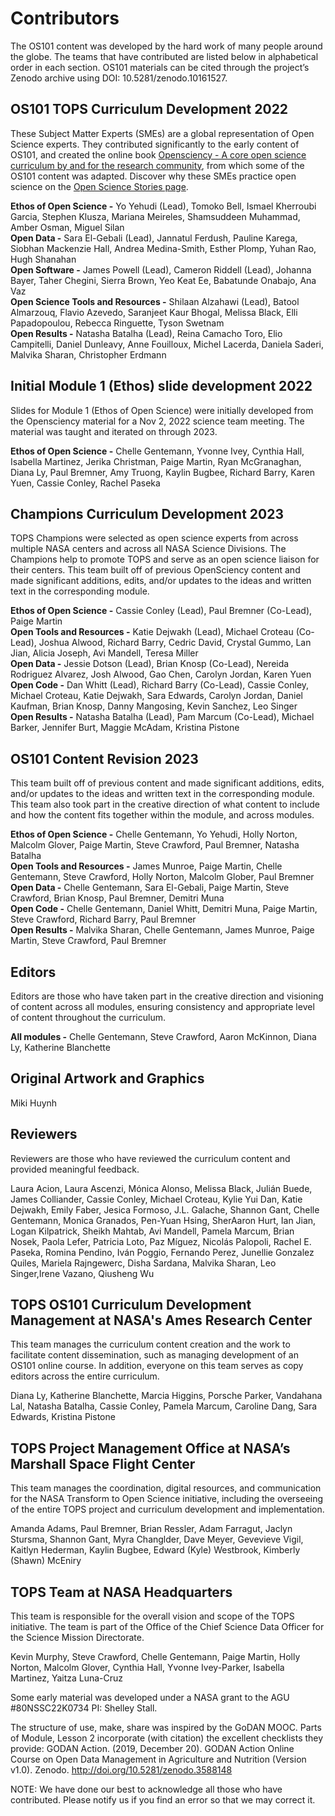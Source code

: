# Contributors

The OS101 content was developed by the hard work of many people around the globe. The teams that have contributed are listed below in alphabetical order in each section.  OS101 materials can be cited through the project’s Zenodo archive using DOI: 10.5281/zenodo.10161527.

## OS101 TOPS Curriculum Development 2022

These Subject Matter Experts (SMEs) are a global representation of Open Science experts. They contributed significantly to the early content of OS101, and created the online book [Opensciency - A core open science curriculum by and for the research community](https://opensciency.github.io/sprint-content/), from which some of the OS101 content was adapted. Discover why these SMEs practice open science on the [Open Science Stories page](https://github.com/nasa/Transform-to-Open-Science/blob/main/docs/Area1_Engagement/Open-Science-Stories/SME_Why-I-Practice-Open-Science.md).

**Ethos of Open Science -** Yo Yehudi (Lead), Tomoko Bell, Ismael Kherroubi Garcia, Stephen Klusza, Mariana Meireles, Shamsuddeen Muhammad, Amber Osman, Miguel Silan  
**Open Data -** Sara El-Gebali (Lead), Jannatul Ferdush, Pauline Karega, Siobhan Mackenzie Hall, Andrea Medina-Smith, Esther Plomp, Yuhan Rao, Hugh Shanahan  
**Open Software -** James Powell (Lead), Cameron Riddell (Lead), Johanna Bayer, Taher Chegini, Sierra Brown, Yeo Keat Ee, Babatunde Onabajo, Ana Vaz  
**Open Science Tools and Resources -** Shilaan Alzahawi (Lead), Batool Almarzouq, Flavio Azevedo, Saranjeet Kaur Bhogal, Melissa Black, Elli Papadopoulou, Rebecca Ringuette, Tyson Swetnam  
**Open Results -** Natasha Batalha (Lead), Reina Camacho Toro, Elio Campitelli, Daniel Dunleavy, Anne Fouilloux, Michel Lacerda, Daniela Saderi, Malvika Sharan, Christopher Erdmann  

## Initial Module 1 (Ethos) slide development 2022
Slides for Module 1 (Ethos of Open Science) were initially developed from the Opensciency material for a Nov 2, 2022 science team meeting. The material was taught and iterated on through 2023.  

**Ethos of Open Science -** Chelle Gentemann, Yvonne Ivey, Cynthia Hall, Isabella Martinez, Jerika Christman, Paige Martin, Ryan McGranaghan, Diana Ly, Paul Bremner, Amy Truong, Kaylin Bugbee, Richard Barry, Karen Yuen, Cassie Conley, Rachel Paseka

## Champions Curriculum Development 2023

TOPS Champions were selected as open science experts from across multiple NASA centers and across all NASA Science Divisions. The Champions help to promote TOPS and serve as an open science liaison for their centers. This team built off of previous OpenSciency content and made significant additions, edits, and/or updates to the ideas and written text in the corresponding module.

**Ethos of Open Science -** Cassie Conley (Lead), Paul Bremner (Co-Lead), Paige Martin  
**Open Tools and Resources -** Katie Dejwakh (Lead), Michael Croteau (Co-Lead), Joshua Alwood, Richard Barry, Cedric David, Crystal Gummo, Lan Jian, Alicia Joseph, Avi Mandell, Teresa Miller  
**Open Data -** Jessie Dotson  (Lead), Brian Knosp (Co-Lead), Nereida Rodriguez Alvarez, Josh Alwood, Gao Chen, Carolyn Jordan, Karen Yuen  
**Open Code -** Dan Whitt (Lead), Richard Barry (Co-Lead), Cassie Conley, Michael Croteau, Katie Dejwakh, Sara Edwards, Carolyn Jordan, Daniel Kaufman, Brian Knosp, Danny Mangosing, Kevin Sanchez, Leo Singer  
**Open Results -** Natasha Batalha (Lead), Pam Marcum (Co-Lead), Michael Barker, Jennifer Burt, Maggie McAdam, Kristina Pistone  

## OS101 Content Revision 2023

This team built off of previous content and made significant additions, edits, and/or updates to the ideas and written text in the corresponding module. This team also took part in the creative direction of what content to include and how the content fits together within the module, and across modules.

**Ethos of Open Science -** Chelle Gentemann, Yo Yehudi, Holly Norton, Malcolm Glover, Paige Martin, Steve Crawford, Paul Bremner, Natasha Batalha  
**Open Tools and Resources -** James Munroe, Paige Martin, Chelle Gentemann, Steve Crawford, Holly Norton, Malcolm Glober, Paul Bremner  
**Open Data -** Chelle Gentemann, Sara El-Gebali, Paige Martin, Steve Crawford, Brian Knosp, Paul Bremner, Demitri Muna  
**Open Code -** Chelle Gentemann, Daniel Whitt, Demitri Muna, Paige Martin, Steve Crawford, Richard Barry, Paul Bremner  
**Open Results -** Malvika Sharan, Chelle Gentemann, James Munroe, Paige Martin, Steve Crawford, Paul Bremner  

## Editors
Editors are those who have taken part in the creative direction and visioning of content across all modules, ensuring consistency and appropriate level of content throughout the curriculum.

**All modules -** Chelle Gentemann, Steve Crawford, Aaron McKinnon, Diana Ly, Katherine Blanchette

## Original Artwork and Graphics
Miki Huynh

## Reviewers
Reviewers are those who have reviewed the curriculum content and provided meaningful feedback.

Laura Acion, Laura Ascenzi, Mónica Alonso, Melissa Black, Julián Buede, James Colliander, Cassie Conley, Michael Croteau, Kylie Yui Dan, Katie Dejwakh, Emily Faber, Jesica Formoso, J.L. Galache, Shannon Gant, Chelle Gentemann, Monica Granados, Pen-Yuan Hsing, SherAaron Hurt, Ian Jian, Logan Kilpatrick, Sheikh Mahtab, Avi Mandell, Pamela Marcum, Brian Nosek, Paola Lefer, Patricia Loto, Paz Míguez, Nicolás Palopoli, Rachel E. Paseka, Romina Pendino, Iván Poggio, Fernando Perez, Junellie Gonzalez Quiles, Mariela Rajngewerc, Disha Sardana, Malvika Sharan, Leo Singer,Irene Vazano, Qiusheng Wu

## TOPS OS101 Curriculum Development Management at NASA's Ames Research Center

This team manages the curriculum content creation and the work to facilitate content dissemination, such as managing development of an OS101 online course. In addition, everyone on this team serves as copy editors across the entire curriculum.

Diana Ly, Katherine Blanchette, Marcia Higgins, Porsche Parker, Vandahana Lal, Natasha Batalha, Cassie Conley, Pamela Marcum, Caroline Dang, Sara Edwards, Kristina Pistone

## TOPS Project Management Office at NASA’s Marshall Space Flight Center

This team manages the coordination, digital resources, and communication for the NASA Transform to Open Science initiative, including the overseeing of the entire TOPS project and curriculum development and implementation.

Amanda Adams, Paul Bremner, Brian Ressler, Adam Farragut, Jaclyn Stursma, Shannon Gant, Myra Changlder, Dave Meyer, Gevevieve Vigil, Kaitlyn Hederman, Kaylin Bugbee, Edward (Kyle) Westbrook, Kimberly (Shawn) McEniry

## TOPS Team at NASA Headquarters
This team is responsible for the overall vision and scope of the TOPS initiative.  The team is part of the Office of the Chief Science Data Officer for the Science Mission Directorate. 

Kevin Murphy, Steve Crawford, Chelle Gentemann, Paige Martin, Holly Norton, Malcolm Glover, Cynthia Hall, Yvonne Ivey-Parker, Isabella Martinez, Yaitza Luna-Cruz

Some early material was developed under a NASA grant to the AGU #80NSSC22K0734 PI: Shelley Stall. 

The structure of use, make, share was inspired by the GoDAN MOOC. Parts of Module, Lesson 2 incorporate (with citation) the excellent checklists they provide: GODAN Action. (2019, December 20). GODAN Action Online Course on Open Data Management in Agriculture and Nutrition (Version v1.0). Zenodo. http://doi.org/10.5281/zenodo.3588148

NOTE: We have done our best to acknowledge all those who have contributed. Please notify us if you find an error so that we may correct it.
